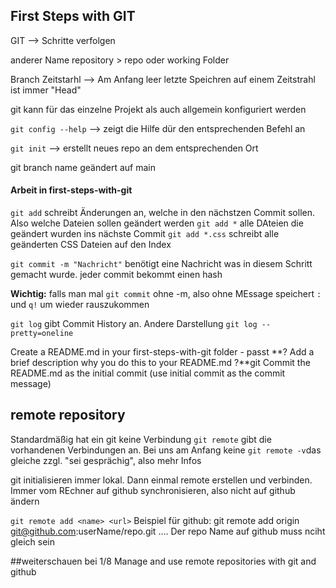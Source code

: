 ## First Steps with GIT

GIT --> Schritte verfolgen

anderer Name repository > repo oder working Folder

Branch Zeitstarhl --> Am Anfang leer
letzte Speichren auf einem Zeitstrahl ist immer "Head"

git kann für das einzelne Projekt als auch allgemein konfiguriert werden

`git config --help` --> zeigt die Hilfe dür den entsprechenden Befehl an

`git init` --> erstellt neues repo an dem entsprechenden Ort

git branch name geändert auf main

#### Arbeit in first-steps-with-git

`git add` schreibt Änderungen an, welche in den nächstzen Commit sollen. Also welche Dateien sollen geändert werden
`git add *` alle DAteien die geändert wurden ins nächste Commit
`git add *.css` schreibt alle geänderten CSS Dateien auf den Index

`git commit -m "Nachricht"` benötigt eine Nachricht was in diesem Schritt gemacht wurde.
jeder commit bekommt einen hash

**Wichtig:**
falls man mal `git commit` ohne -m, also ohne MEssage speichert `:` und `q!` um wieder rauszukommen

`git log` gibt Commit History an. Andere Darstellung `git log --pretty=oneline`

 Create a README.md in your first-steps-with-git folder - passt
 **? Add a brief description why you do this to your README.md ?**git 
 Commit the README.md as the initial commit (use initial commit as the commit message)
 
 
 
 ## remote repository
 
 Standardmäßig hat ein git keine Verbindung
 `git remote` gibt die vorhandenen Verbindungen an. Bei uns am Anfang keine
 `git remote -v`das gleiche zzgl. "sei gesprächig", also mehr Infos
 
 git initialisieren immer lokal. Dann einmal remote erstellen und verbinden. Immer vom REchner auf github synchronisieren, also nicht auf github ändern
 
 `git remote add <name> <url>` Beispiel für github: git remote add origin git@github.com:userName/repo.git .... Der repo Name auf github muss nciht gleich sein
 
 
 
 ##weiterschauen bei 1/8 Manage and use remote repositories with git and github
 
 
